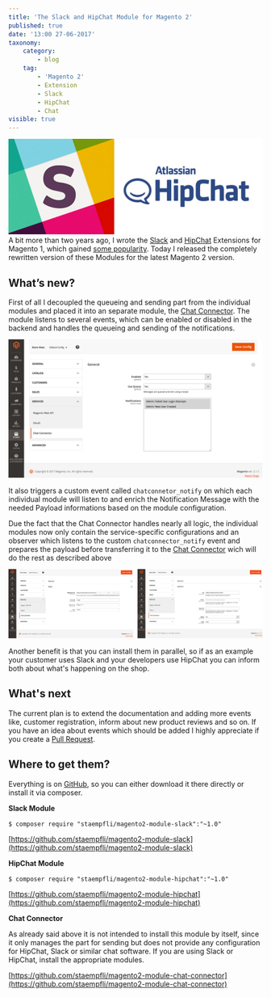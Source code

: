 ```yaml
---
title: 'The Slack and HipChat Module for Magento 2'
published: true
date: '13:00 27-06-2017'
taxonomy:
    category:
        - blog
    tag:
        - 'Magento 2'
        - Extension
        - Slack
        - HipChat
        - Chat
visible: true
---
```


![The Slack and HipChat Module for Magento 2](1_slack_hipchat.jpg)
A bit more than two years ago, I wrote the [Slack](https://github.com/mhauri/magento-slack) and [HipChat](https://github.com/mhauri/magento-hipchat) Extensions for Magento 1, which gained [some popularity](https://twitter.com/mhauri/status/866982941322334208). 
Today I released the completely rewritten version of these Modules for the latest Magento 2 version. 

## What’s new? 

First of all I decoupled the queueing and sending part from the individual modules and placed it into an separate module, the [Chat Connector](https://github.com/staempfli/magento2-module-chat-connector). The module listens to several events, which can be enabled or disabled in the backend and handles the queueing and sending of the notifications. 

![Chat Connector](chatconnector.png)

It also triggers a custom event called `chatconnetor_notify` on which each individual module will listen to and enrich the Notification Message with the needed Payload informations based on the module configuration.

Due the fact that the Chat Connector handles nearly all logic, the individual modules now only contain the service-specific configurations and an observer which listens to the custom `chatconnector_notify` event and prepares the payload before transferring it to the [Chat Connector](https://github.com/staempfli/magento2-module-chat-connector) wich will do the rest as described above

![Slack / HipChat](slack_hipchat_combined.png)

Another benefit is that you can install them in parallel, so if as an example your customer uses Slack and your developers use HipChat you can inform both about what's happening on the shop.

## What's next
The current plan is to extend the documentation and adding more events like, customer registration, inform about new product reviews and so on. If you have an idea about events which should be added I highly appreciate if you create a [Pull Request](https://github.com/staempfli/magento2-module-chat-connector/pulls).

## Where to get them?
Everything is on [GitHub](https://github.com/staempfli), so you can either download it there directly or install it via composer.

**Slack Module**
```
$ composer require "staempfli/magento2-module-slack":"~1.0"
```
[https://github.com/staempfli/magento2-module-slack](https://github.com/staempfli/magento2-module-slack)

**HipChat Module**
```
$ composer require "staempfli/magento2-module-hipchat":"~1.0"
```
[https://github.com/staempfli/magento2-module-hipchat](https://github.com/staempfli/magento2-module-hipchat)

**Chat Connector**

As already said above it is not intended to install this module by itself, since it only manages the part for sending but does not provide any configuration for HipChat, Slack or similar chat software. If you are using Slack or HipChat, install the appropriate modules.

[https://github.com/staempfli/magento2-module-chat-connector](https://github.com/staempfli/magento2-module-chat-connector)